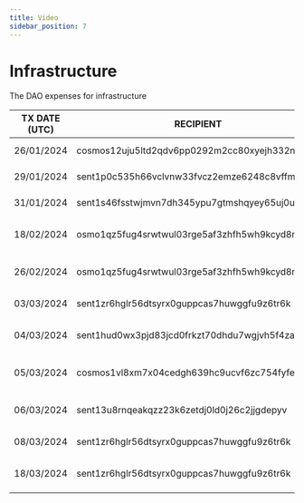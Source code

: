 ```yaml
---
title: Video
sidebar_position: 7
---
```


# Infrastructure

The DAO expenses for infrastructure

| TX DATE (UTC) | RECIPIENT                                 | AMOUNT | DESCRIPTION | TX DETAILS
|---------------|-------------------------------------------|--------|-------------|-----------
| 26/01/2024 | cosmos12uju5ltd2qdv6pp0292m2cc80xyejh332n6ymg | 7.9 ATOM | Omniflix Video | [🔎](https://www.mintscan.io/cosmos/txs/352DA11518462ED15104B3023AC420F135B255F9E0B8C54265C43D56352EF121?height=18886179)
| 29/01/2024 | sent1p0c535h66vclvnw33fvcz2emze6248c8vffmu7 | 100,000 DVPN | Video VPN Bounty | [🔎](https://www.mintscan.io/sentinel/txs/2ADE29AC08BC6B185321659C7AB6687C9397C9E571444EEEBEBB0ADCC34BD2F9?height=14702060)
| 31/01/2024 | sent1s46fsstwjmvn7dh345ypu7gtmshqyey65uj0uf | 220,000 DVPN | Video Editor x1 | [🔎](https://www.mintscan.io/sentinel/txs/B3A11AF15D1251EB9FF06E3FAB52147F9DE598C8C30FDA2ECBD41E117DDD5E46?height=14731067)
| 18/02/2024 | osmo1qz5fug4srwtwul03rge5af3zhfh5wh9kcyd8na | 200 USDC | Omniflix Video made by Ab Eff | [🔎](https://www.mintscan.io/osmosis/txs/45F3AC25905B02070AA45E78DE986E5829E011754EF1E0BE5E341EFE21E971DF?height=13860840)
| 26/02/2024 | osmo1qz5fug4srwtwul03rge5af3zhfh5wh9kcyd8na | 100 USDC | Omniflix video made by Ab Eff | [🔎](https://www.mintscan.io/osmosis/txs/6AD2C9F9B693A0AEBC3089858C6543843711A4FCA8E8496B073DC1A4DF89A19B?height=13999680)
| 03/03/2024 | sent1zr6hglr56dtsyrx0guppcas7huwggfu9z6tr6k | 100,000 DVPN | Node Manual Setup Video | [🔎](https://www.mintscan.io/sentinel/txs/A609EA99987345AE9BFD79B2DFF7DDFBD6AE2B7E6476A0C36D368515402EFAD8?height=15202193)
| 04/03/2024 | sent1hud0wx3pjd83jcd0frkzt70dhdu7wgjvh5f4za | 200,000 DVPN | Node Linux Script & VPS Setup Video | [🔎](https://www.mintscan.io/sentinel/txs/C522DEFFEEADD6AAA143B46481AA1693F065A5A00CD9CA854B5E0F1D575C0EEE?height=15202839)
| 05/03/2024 | cosmos1vl8xm7x04cedgh639hc9ucvf6zc754fyfewhef | 176.186976 ATOM | Video Designer New Stats GIF | [🔎](https://www.mintscan.io/cosmos/tx/96ADFCBC38208BC65DCE929866B67307306881478FD302DE11852D6E8B80A603?height=19432306)
| 06/03/2024 | sent13u8rnqeakqzz23k6zetdj0ld0j26c2jjgdepyv | 100,000 DVPN | Node Raspberry Setup Video | [🔎](https://www.mintscan.io/sentinel/tx/A6E49E1EAD1D720A6D57DD3A2734BE2CA69749B05C5F58A9FC832B9974EF2A1A?height=15234937)
| 08/03/2024 | sent1zr6hglr56dtsyrx0guppcas7huwggfu9z6tr6k | 100,000 DVPN | Decentr/dVPN Setup Video | [🔎](https://www.mintscan.io/sentinel/tx/F0B4A9C2AE8F7C434DE4798F7499252FFAC78DF91AEDF8C4A496B6A027230DDC?height=15269538)
| 18/03/2024 | sent1zr6hglr56dtsyrx0guppcas7huwggfu9z6tr6k | 25,000 DVPN | Sentinel Introduction Video | [🔎](https://www.mintscan.io/sentinel/tx/E636E2C3A60F391D046B9C1349097B1209E1F601CFA67D39124D0D6F75490EC2?height=15411100)